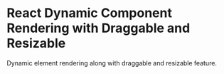 # React Dynamic Component Rendering with Draggable and Resizable

Dynamic element rendering along with draggable and resizable feature.
